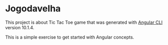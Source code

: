 # Jogodavelha

This project is about Tic Tac Toe game that was generated with [Angular CLI](https://github.com/angular/angular-cli) version 10.1.4.

This is a simple exercise to get started with Angular concepts.
